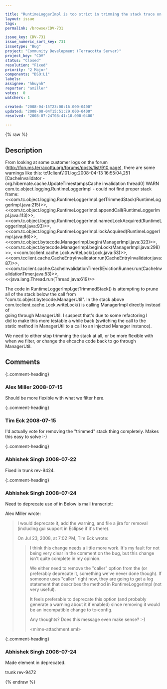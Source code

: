 ```yaml
---

title: "RuntimeLoggerImpl is too strict in trimming the stack trace on lock acquires producing spurious warnings"
layout: issue
tags: 
permalink: /browse/CDV-731

issue_key: CDV-731
issue_numeric_sort_key: 731
issuetype: "Bug"
project: "Community Development (Terracotta Server)"
project_key: "CDV"
status: "Closed"
resolution: "Fixed"
priority: "2 Major"
components: "DSO:L1"
labels: 
assignee: "hhuynh"
reporter: "amiller"
votes:  0
watchers: 1

created: "2008-04-15T23:00:16.000-0400"
updated: "2008-08-04T15:51:29.000-0400"
resolved: "2008-07-24T08:41:10.000-0400"

---
```




{% raw %}



## Description

<div markdown="1" class="description">

From looking at some customer logs on the forum (http://forums.terracotta.org/forums/posts/list/910.page), there are some warnings like this:
tc\1client\101.log:2008-04-13 16:55:04,251 [CacheInvalidator -  
org.hibernate.cache.UpdateTimestampsCache invalidation thread0] WARN  
com.tc.object.logging.RuntimeLoggerImpl - could not find proper stack  
frame:  
<<com.tc.object.logging.RuntimeLoggerImpl.getTrimmedStack(RuntimeLoggerImpl.java:215)>>, 
<<com.tc.object.logging.RuntimeLoggerImpl.appendCall(RuntimeLoggerImpl.java:113)>>,  
<<com.tc.object.logging.RuntimeLoggerImpl.namedLockAcquired(RuntimeLoggerImpl.java:93)>>,  
<<com.tc.object.logging.RuntimeLoggerImpl.lockAcquired(RuntimeLoggerImpl.java:86)>>, 
<<com.tc.object.bytecode.ManagerImpl.begin(ManagerImpl.java:323)>>,  
<<com.tc.object.bytecode.ManagerImpl.beginLock(ManagerImpl.java:298)>>, 
<<com.tcclient.cache.Lock.writeLock(Lock.java:53)>>,  
<<com.tcclient.cache.CacheEntryInvalidator.run(CacheEntryInvalidator.java:87)>>, 
<<com.tcclient.cache.CacheInvalidationTimer$EvictionRunner.run(CacheInvalidationTimer.java:53)>>,  
<<java.lang.Thread.run(Thread.java:619)>>

The code in RuntimeLoggerImpl.getTrimmedStack() is attempting to prune  
all of the stack below the call from  
"com.tc.object.bytecode.ManagerUtil".  In the stack above  
com.tcclient.cache.Lock.writeLock() is calling ManagerImpl directly instead of  
going through ManagerUtil.  I suspect that's due to some refactoring I  
did to make this more testable a while back (switching the call to the  
static method in ManagerUtil to a call to an injected Manager instance).

We need to either stop trimming the stack at all, or be more flexible with when we filter, or change the ehcache code back to go through ManagerUtil.

</div>

## Comments


{:.comment-heading}
### **Alex Miller** <span class="date">2008-07-15</span>

<div markdown="1" class="comment">

Should be more flexible with what we filter here.

</div>


{:.comment-heading}
### **Tim Eck** <span class="date">2008-07-15</span>

<div markdown="1" class="comment">

I'd actually vote for removing the "trimmed" stack thing completely. Makes this easy to solve :-)

</div>


{:.comment-heading}
### **Abhishek Singh** <span class="date">2008-07-22</span>

<div markdown="1" class="comment">

Fixed in trunk rev-9424.

</div>


{:.comment-heading}
### **Abhishek Singh** <span class="date">2008-07-24</span>

<div markdown="1" class="comment">

Need to deprecate use of <caller> in <runtime-output-options>
Below is mail transcript:

Alex Miller wrote:
> I would deprecate it, add the warning, and file a jira for removal (including gui support in Eclipse if it's there).
>
> On Jul 23, 2008, at 7:02 PM, Tim Eck wrote:
>
>> I think this change needs a little more work. It's my fault for not being very clear in the comment on the bug, but this change isn't quite complete in my opinion.
>>  
>> We either need to remove the "caller" option from the <runtime-output-options> (or preferably deprecate it, something we've never done though). If someone uses "caller" right now, they are going to get a log statement that describes the method in RuntimeLoggerImpl (not very useful).
>>  
>> It feels preferable to deprecate this option (and probably generate a warning about it if enabled) since removing it would be an incompatible change to tc-config.
>>  
>> Any thoughts? Does this message even make sense? :-)
>>  
>>  
>> <mime-attachment.eml>
>


</div>


{:.comment-heading}
### **Abhishek Singh** <span class="date">2008-07-24</span>

<div markdown="1" class="comment">

Made <caller> element in <runtime-output-options> deprecated.

trunk rev-9472

</div>



{% endraw %}
